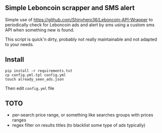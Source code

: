 ## Simple Leboncoin scrapper and SMS alert

Simple use of https://github.com/Shinyhero36/Leboncoin-API-Wrapper to periodically check for Leboncoin ads and alert by sms using a custom sms API when something new is found.

This script is quick'n dirty, probably not really maintainable and not adapted to your needs.

## Install

    pip install -r requirements.txt
    cp config.yml.tpl config.yml
    touch already_seen_ads.json

Then edit `config.yml` file

## TOTO

- per-search price range, or something like searches groups with prices ranges
- regex filter on results titles (to blacklist some type of ads typically)
